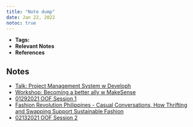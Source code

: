 ```yaml
---
title: "Note dump"
date: Jan 22, 2022
notoc: true
---
```


- **Tags:**
- **Relevant Notes**
- **References**


## Notes
- [Talk: Project Management System w Developh](notes/talk-project-mngmt.md)
- [Workshop: Becoming a better ally w MakeSense](notes/workshop-ally.md)
- [01292021 OOF Session 1](private/oof-1.md)
- [Fashion Revolution Philippines - Casual Conversations, How Thrifting and Swapping Support Sustainable Fashion](notes/fash-thrifting-swapping.md)
- [02132021 OOF Session 2](private/oof-2.md)